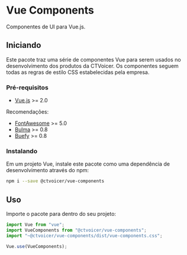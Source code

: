 # Vue Components

Componentes de UI para Vue.js.

## Iniciando

Este pacote traz uma série de componentes Vue para serem usados no desenvolvimento dos produtos da CTVoicer. Os componentes seguem todas as regras de estilo CSS estabelecidas pela empresa.

### Pré-requisitos

- [Vue.js](https://vuejs.org/) >= 2.0

Recomendações:

- [FontAwesome](https://fontawesome.com/) >= 5.0
- [Bulma](https://bulma.io/) >= 0.8
- [Buefy](https://buefy.org/) >= 0.8

### Instalando

Em um projeto Vue, instale este pacote como uma dependência de desenvolvimento através do npm:

```bash
npm i --save @ctvoicer/vue-components
```

## Uso

Importe o pacote para dentro do seu projeto:

```javascript
import Vue from "vue";
import VueComponents from "@ctvoicer/vue-components";
import "~@ctvoicer/vue-components/dist/vue-components.css";

Vue.use(VueComponents);
```

